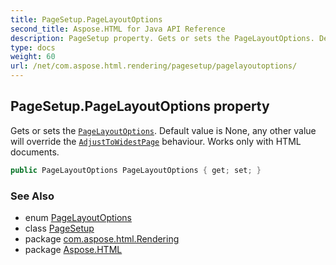 ```yaml
---
title: PageSetup.PageLayoutOptions
second_title: Aspose.HTML for Java API Reference
description: PageSetup property. Gets or sets the PageLayoutOptions. Default value is None any other value will override the AdjustToWidestPage behaviour. Works only with HTML documents
type: docs
weight: 60
url: /net/com.aspose.html.rendering/pagesetup/pagelayoutoptions/
---
```

## PageSetup.PageLayoutOptions property

Gets or sets the [`PageLayoutOptions`](../../pagelayoutoptions/). Default value is None, any other value will override the [`AdjustToWidestPage`](../adjusttowidestpage/) behaviour. Works only with HTML documents.

```java
public PageLayoutOptions PageLayoutOptions { get; set; }
```

### See Also

* enum [PageLayoutOptions](../../pagelayoutoptions/)
* class [PageSetup](../)
* package [com.aspose.html.Rendering](../../pagesetup/)
* package [Aspose.HTML](../../../)
